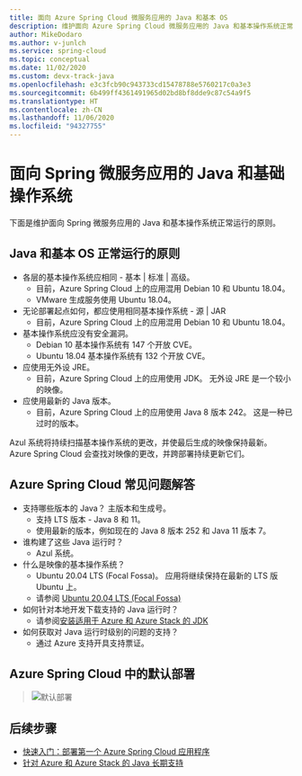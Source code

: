 ```yaml
---
title: 面向 Azure Spring Cloud 微服务应用的 Java 和基本 OS
description: 维护面向 Azure Spring Cloud 微服务应用的 Java 和基本操作系统正常运行的原则
author: MikeDodaro
ms.author: v-junlch
ms.service: spring-cloud
ms.topic: conceptual
ms.date: 11/02/2020
ms.custom: devx-track-java
ms.openlocfilehash: e3c3fcb90c943733cd15478788e5760217c0a3e3
ms.sourcegitcommit: 6b499ff4361491965d02bd8bf8dde9c87c54a9f5
ms.translationtype: HT
ms.contentlocale: zh-CN
ms.lasthandoff: 11/06/2020
ms.locfileid: "94327755"
---
```

# <a name="java-and-base-os-for-spring-microservice-apps"></a>面向 Spring 微服务应用的 Java 和基础操作系统

下面是维护面向 Spring 微服务应用的 Java 和基本操作系统正常运行的原则。
## <a name="principles-for-healthy-java-and-base-os"></a>Java 和基本 OS 正常运行的原则
* 各层的基本操作系统应相同 - 基本 | 标准 | 高级。
    * 目前，Azure Spring Cloud 上的应用混用 Debian 10 和 Ubuntu 18.04。
    * VMware 生成服务使用 Ubuntu 18.04。
* 无论部署起点如何，都应使用相同基本操作系统 - 源 | JAR
    * 目前，Azure Spring Cloud 上的应用混用 Debian 10 和 Ubuntu 18.04。
* 基本操作系统应没有安全漏洞。
    * Debian 10 基本操作系统有 147 个开放 CVE。
    * Ubuntu 18.04 基本操作系统有 132 个开放 CVE。
* 应使用无外设 JRE。
    * 目前，Azure Spring Cloud 上的应用使用 JDK。 无外设 JRE 是一个较小的映像。
* 应使用最新的 Java 版本。
    * 目前，Azure Spring Cloud 上的应用使用 Java 8 版本 242。 这是一种已过时的版本。
 
Azul 系统将持续扫描基本操作系统的更改，并使最后生成的映像保持最新。 Azure Spring Cloud 会查找对映像的更改，并跨部署持续更新它们。
 
## <a name="faq-for-azure-spring-cloud"></a>Azure Spring Cloud 常见问题解答

* 支持哪些版本的 Java？ 主版本和生成号。
    * 支持 LTS 版本 - Java 8 和 11。
    * 使用最新的版本，例如现在的 Java 8 版本 252 和 Java 11 版本 7。
* 谁构建了这些 Java 运行时？
    * Azul 系统。
* 什么是映像的基本操作系统？
    * Ubuntu 20.04 LTS (Focal Fossa)。 应用将继续保持在最新的 LTS 版 Ubuntu 上。
    * 请参阅 [Ubuntu 20.04 LTS (Focal Fossa)](http://releases.ubuntu.com/focal/)
* 如何针对本地开发下载支持的 Java 运行时？ 
    * 请参阅[安装适用于 Azure 和 Azure Stack 的 JDK](https://docs.microsoft.com/azure/developer/java/fundamentals/java-jdk-install)
* 如何获取对 Java 运行时级别的问题的支持？
    * 通过 Azure 支持开具支持票证。
 
## <a name="default-deployment-on-azure-spring-cloud"></a>Azure Spring Cloud 中的默认部署

> ![默认部署](./media/spring-cloud-principles/spring-cloud-default-deployment.png)
 
## <a name="next-steps"></a>后续步骤

* [快速入门：部署第一个 Azure Spring Cloud 应用程序](spring-cloud-quickstart.md)
* [针对 Azure 和 Azure Stack 的 Java 长期支持](https://docs.microsoft.com/azure/developer/java/fundamentals/java-jdk-long-term-support)

